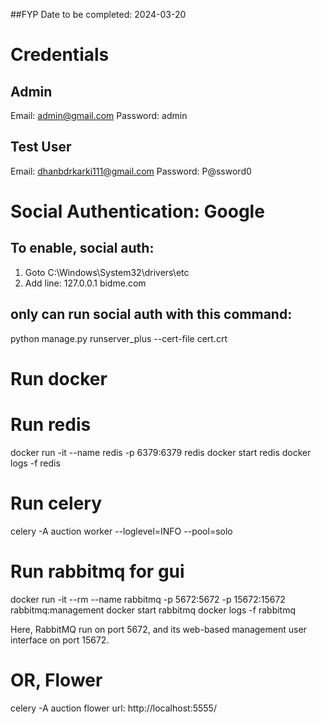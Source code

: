 ##FYP
Date to be completed: 2024-03-20

# Credentials

## Admin

Email: admin@gmail.com
Password: admin

## Test User

Email: dhanbdrkarki111@gmail.com
Password: P@ssword0

# Social Authentication: Google

## To enable, social auth:

1. Goto C:\Windows\System32\drivers\etc
2. Add line: 127.0.0.1 bidme.com

## only can run social auth with this command:

python manage.py runserver_plus --cert-file cert.crt

# Run docker

# Run redis

docker run -it --name redis -p 6379:6379 redis
docker start redis
docker logs -f redis

# Run celery

celery -A auction worker --loglevel=INFO --pool=solo

# Run rabbitmq for gui

docker run -it --rm --name rabbitmq -p 5672:5672 -p 15672:15672
rabbitmq:management
docker start rabbitmq
docker logs -f rabbitmq

Here, RabbitMQ run on port 5672, and its web-based
management user interface on port 15672.

# OR, Flower

celery -A auction flower
url: http://localhost:5555/
